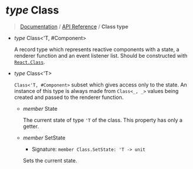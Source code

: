 # *type* Class

> [Documentation][1] / [API Reference](API.md) / **Class type**

* *type* Class<'T, #Component>

    A record type which represents reactive components with a state, a renderer function and an event listener list. Should be constructed with [`React.Class`](React.module.md).

* *type* Class<'T>

    `Class<'T, #Component>` subset which gives access only to the state. An instance of this type is always made from `Class<_, _>` values being created and passed to the renderer function.

    * *member* State

        The current state of type `'T` of the class. This property has only a  getter.

    * *member* SetState

        * Signature: `member Class.SetState: 'T -> unit`

        Sets the current state.

[1]: https://bitbucket.org/IntelliFactory/websharper.react/overview

